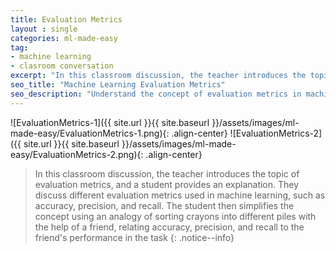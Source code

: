 ```yaml
---
title: Evaluation Metrics
layout : single
categories: ml-made-easy
tag:
- machine learning
- clasroom conversation
excerpt: "In this classroom discussion, the teacher introduces the topic of evaluation metrics, and a student provides an explanation. They discuss different evaluation metrics used in machine learning, such as accuracy, precision, and recall. The student then simplifies the concept using an analogy of sorting crayons into different piles with the help of a friend, relating accuracy, precision, and recall to the friend's performance in the task" 
seo_title: "Machine Learning Evaluation Metrics"
seo_description: "Understand the concept of evaluation metrics in machine learning through this classroom conversation. Discover how evaluation metrics serve as a report card for measuring the performance of machine learning models. Explore commonly used metrics like accuracy, precision, and recall, and grasp their meanings in simpler terms with the help of an analogy involving sorting crayons. Gain a clear understanding of how these metrics assess different aspects of model performance"
---
```


![EvaluationMetrics-1]({{ site.url }}{{ site.baseurl }}/assets/images/ml-made-easy/EvaluationMetrics-1.png){: .align-center}
![EvaluationMetrics-2]({{ site.url }}{{ site.baseurl }}/assets/images/ml-made-easy/EvaluationMetrics-2.png){: .align-center}

> In this classroom discussion, the teacher introduces the topic of evaluation metrics, and a student provides an explanation. They discuss different evaluation metrics used in machine learning, such as accuracy, precision, and recall. The student then simplifies the concept using an analogy of sorting crayons into different piles with the help of a friend, relating accuracy, precision, and recall to the friend's performance in the task
{: .notice--info}
